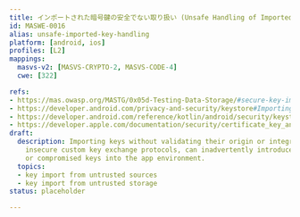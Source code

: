 ```yaml
---
title: インポートされた暗号鍵の安全でない取り扱い (Unsafe Handling of Imported Cryptographic Keys)
id: MASWE-0016
alias: unsafe-imported-key-handling
platform: [android, ios]
profiles: [L2]
mappings:
  masvs-v2: [MASVS-CRYPTO-2, MASVS-CODE-4]
  cwe: [322]

refs:
- https://mas.owasp.org/MASTG/0x05d-Testing-Data-Storage/#secure-key-import-into-keystore
- https://developer.android.com/privacy-and-security/keystore#ImportingEncryptedKeys
- https://developer.android.com/reference/kotlin/android/security/keystore/KeyProtection
- https://developer.apple.com/documentation/security/certificate_key_and_trust_services/keys/storing_keys_as_data#2933724
draft:
  description: Importing keys without validating their origin or integrity, or using
    insecure custom key exchange protocols, can inadvertently introduce malicious
    or compromised keys into the app environment.
  topics:
  - key import from untrusted sources
  - key import from untrusted storage
status: placeholder

---
```



